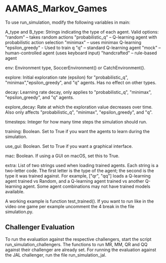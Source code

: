 # AAMAS_Markov_Games

To use run_simulation, modify the following variables in main:

A_type and B_type:
Strings indicating the type of each agent. Valid options:
"random" – takes random actions
"probabilistic_q" – Q-learning agent with probabilistic action selection
"minimax" – uses minimax Q-learning
"epsilon_greedy" - Used to train q
"q" – standard Q-learning agent
"mock" – human-controlled agent (uses keyboard input)
"handcrafted" – rule-based agent

env:
Environment type, SoccerEnvironment() or CatchEnvironment().

explore:
Initial exploration rate (epsilon) for "probabilistic_q", "minimax","epsilon_greedy", and "q" agents.
Has no effect on other types.

decay:
Learning rate decay, only applies to "probabilistic_q", "minimax", "epsilon_greedy", and "q" agents.

explore_decay:
Rate at which the exploration value decreases over time.
Also only affects "probabilistic_q", "minimax", "epsilon_greedy", and "q".

timesteps:
Integer for how many time steps the simulation should run.

training:
Boolean. Set to True if you want the agents to learn during the simulation.

use_gui:
Boolean. Set to True if you want a graphical interface.

mac:
Boolean. If using a GUI on macOS, set this to True.

extra:
List of two strings used when loading trained agents. Each string is a two-letter code.
The first letter is the type of the agent; the second is the type it was trained against.
For example, ["qr", "qq"] loads a Q-learning agent trained vs Random, and a Q-learning agent trained vs another Q-learning agent.
Some agent combinations may not have trained models available.

A working example is function test_trained(). If you want to run like in the video one game per example uncomment the 4 break in the file simulation.py.

## Challenger Evaluation
To run the evaluation against the respective challengers, start the script run_simulation_challengers. The functions to run MR, MM, QR and QQ against their challenger are already set. For running the evaluation against the JAL challenger, run the file run_simulation_jal.
